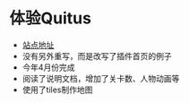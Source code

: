 # 体验Quitus #

- [站点地址](http://mosquito1994.github.io/mosquito/Quintus/)
- 没有另外重写，而是改写了插件首页的例子
- 今年4月份完成
- 阅读了说明文档，增加了关卡数、人物动画等
- 使用了tiles制作地图

